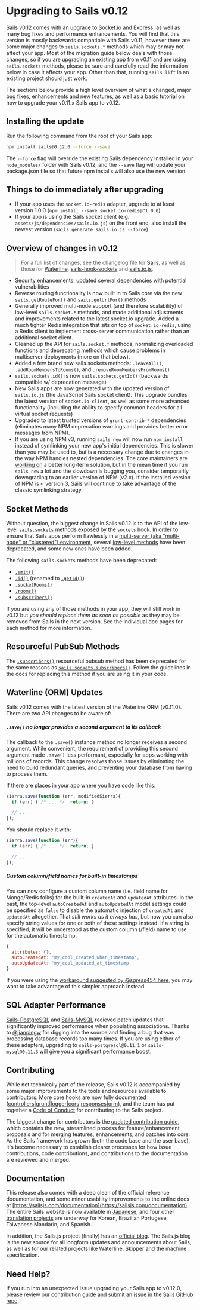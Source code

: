 # Upgrading to Sails v0.12

Sails v0.12 comes with an upgrade to Socket.io and Express, as well as many bug fixes and performance enhancements. You will find that this version is mostly backwards compatible with Sails v0.11, however there are some major changes to `sails.sockets.*` methods which may or may not affect your app. Most of the migration guide below deals with those changes, so if you are upgrading an existing app from v0.11 and are using `sails.sockets` methods, please be sure and carefully read the information below in case it affects your app.  Other than that, running `sails lift` in an existing project should just work.

The sections below provide a high level overview of what's changed, major bug fixes, enhancements and new features, as well as a basic tutorial on how to upgrade your v0.11.x Sails app to v0.12.

## Installing the update

Run the following command from the root of your Sails app:

```bash
npm install sails@0.12.0 --force --save
```

The `--force` flag will override the existing Sails dependency installed in your `node_modules/` folder with Sails v0.12, and the `--save` flag will update your package.json file so that future npm installs will also use the new version.


## Things to do immediately after upgrading

 + If your app uses the `socket.io-redis` adapter, upgrade to at least version 1.0.0 (`npm install --save socket.io-redis@^1.0.0`).
 + If your app is using the Sails socket client (e.g. `assets/js/dependencies/sails.io.js`) on the front end, also install the newest version (`sails generate sails.io.js --force`)


## Overview of changes in v0.12

> For a full list of changes, see the changelog file for [Sails](https://github.com/balderdashy/sails/blob/master/CHANGELOG.md), as well as those for [Waterline](https://github.com/balderdashy/waterline/blob/master/CHANGELOG.md), [sails-hook-sockets](https://github.com/balderdashy/sails-hook-sockets/blob/master/CHANGELOG.md) and [sails.io.js](https://github.com/balderdashy/sails.io.js/blob/master/CHANGELOG.md).

 + Security enhancements: updated several dependencies with potential vulnerabilities
 + Reverse routing functionality is now built in to Sails core via the new [`sails.getRouteFor()`](https://sailsjs.com/documentation/reference/application/sails-get-route-for) and [`sails.getUrlFor()`](https://sailsjs.com/documentation/reference/application/sails-get-url-for) methods
+ Generally improved multi-node support (and therefore scalability) of low-level `sails.socket.*` methods, and made additional adjustments and improvements related to the latest socket.io upgrade.  Added a much tighter Redis integration that sits on top of `socket.io-redis`, using a Redis client to implement cross-server communication rather than an additional socket client.
+ Cleaned up the API for `sails.socket.*` methods, normalizing overloaded functions and deprecating methods which cause problems in multiserver deployments (more on that below).
+ Added a few brand new sails.sockets methods: `.leaveAll()`, `.addRoomMembersToRooms()`, and `.removeRoomMembersFromRooms()`
+ `sails.sockets.id()` is now `sails.sockets.getId()` (backwards compatible w/ deprecation message)
+ New Sails apps are now generated with the updated version of `sails.io.js` (the JavaScript Sails socket client).  This upgrade bundles the latest version of `socket.io-client`, as well as some more advanced functionality (including the ability to specify common headers for all virtual socket requests)
+ Upgraded to latest trusted versions of `grunt-contrib-*` dependencies (eliminates many NPM deprecation warnings and provides better error messages from NPM).
+ If you are using NPM v3, running `sails new` will now run `npm install` instead of symlinking your new app's initial dependencies.  This is slower than you may be used to, but is a necessary change due to changes in the way NPM handles nested dependencies.  The core maintainers are [working on](https://github.com/npm/npm/issues/10013#issuecomment-178238596) a better long-term solution, but in the mean time if you run `sails new` a lot and the slowdown is bugging you, consider temporarily downgrading to an earlier version of NPM (v2.x).  If the installed version of NPM is < version 3, Sails will continue to take advantage of the classic symlinking strategy.


## Socket Methods

Without question, the biggest change in Sails v0.12 is to the API of the low-level `sails.sockets` methods exposed by the `sockets` hook.  In order to ensure that Sails apps perform flawlessly in a [multi-server (aka "multi-node" or "clustered") environment](https://sailsjs.com/documentation/concepts/realtime/multi-server-environments), several [low-level methods](https://sailsjs.com/documentation/reference/web-sockets/sails-sockets) have been deprecated, and some new ones have been added.

The following `sails.sockets` methods have been deprecated:

 + [`.emit()`](https://0.12.sailsjs.com/documentation/reference/web-sockets/sails-sockets/sails-sockets-emit)
 + [`.id()`](https://0.12.sailsjs.com/documentation/reference/web-sockets/sails-sockets/sails-sockets-id) (renamed to [`.getId()`](https://sailsjs.com/documentation/reference/web-sockets/sails-sockets/get-id))
 + [`.socketRooms()`](https://0.12.sailsjs.com/documentation/reference/web-sockets/sails-sockets/sails-sockets-socket-rooms)
 + [`.rooms()`](https://0.12.sailsjs.com/documentation/reference/web-sockets/sails-sockets/sails-sockets-rooms)
 + [`.subscribers()`](https://0.12.sailsjs.com/documentation/reference/web-sockets/sails-sockets/sails-sockets-subscribers)

If you are using any of those methods in your app, they will still work in v0.12 but _you should replace them as soon as possible_ as they may be removed from Sails in the next version.  See the individual doc pages for each method for more information.

## Resourceful PubSub Methods

The [`.subscribers()`](https://sailsjs.com/documentation/reference/web-sockets/resourceful-pub-sub/subscribers) resourceful pubsub method has been deprecated for the same reasons as [`sails.sockets.subscribers()`](https://sailsjs.com/documentation/reference/web-sockets/sails-sockets/sails-sockets-subscribers).  Follow the guidelines in the docs for replacing this method if you are using it in your code.


## Waterline (ORM) Updates

Sails v0.12 comes with the latest version of the Waterline ORM (v0.11.0).  There are two API changes to be aware of:

##### `.save()` no longer provides a second argument to its callback

The callback to the `.save()` instance method no longer receives a second argument.  While convenient, the requirement of providing this second argument made `.save()` less performant, especially for apps working with millions of records.  This change resolves those issues by eliminating the need to build redundant queries, and preventing your database from having to process them.

If there are places in your app where you have code like this:
```javascript
sierra.save(function (err, modifiedSierra){
  if (err) { /* ... */  return; }

  // ...
});
```

You should replace it with:
```javascript
sierra.save(function (err){
  if (err) { /* ... */  return; }

  // ...
});
```



##### Custom column/field names for built-in timestamps

You can now configure a custom column name (i.e. field name for Mongo/Redis folks) for the built-in `createdAt` and `updatedAt` attributes.  In the past, the top-level `autoCreatedAt` and `autoUpdatedAt` model settings could be specified as `false` to disable the automatic injection of `createdAt` and `updatedAt` altogether.  That _still works as it always has_, but now you can also specify string values for one or both of these settings instead.  If a string is specified, it will be understood as the custom column (/field) name to use for the automatic timestamp.

```javascript
{
  attributes: {},
  autoCreatedAt: 'my_cool_created_when_timestamp',
  autoUpdatedAt: 'my_cool_updated_at_timestamp'
}
```

If you were using the [workaround suggested by @sgress454 here](http://stackoverflow.com/a/24562385/486547), you may want to take advantage of this simpler approach instead.



## SQL Adapter Performance

[Sails-PostgreSQL](https://github.com/balderdashy/sails-postgresql) and [Sails-MySQL](https://github.com/balderdashy/sails-mysql) recieved patch updates that significantly improved performance when populating associations. Thanks to [@jianpingw](https://github.com/jianpingw) for digging into the source and finding a bug that was processing database records too many times. If you are using either of these adapters, upgrading to `sails-postgresql@0.11.1` or `sails-mysql@0.11.3` will give you a significant performance boost.


## Contributing

While not technically part of the release, Sails v0.12 is accompanied by some major improvements to the tools and resources available to contributors.  More core hooks are now fully documented ([controllers](https://github.com/balderdashy/sails/tree/master/lib/hooks/controllers)|[grunt](https://github.com/balderdashy/sails/tree/master/lib/hooks/grunt)|[logger](https://github.com/balderdashy/sails/tree/master/lib/hooks/logger)|[cors](https://github.com/balderdashy/sails/tree/master/lib/hooks/cors)|[responses](https://github.com/balderdashy/sails/tree/master/lib/hooks/responses)|[orm](https://github.com/balderdashy/sails/tree/master/lib/hooks/orm)), and the team has put together a [Code of Conduct](https://github.com/balderdashy/sails/blob/master/CODE-OF-CONDUCT.md) for contributing to the Sails project.

The biggest change for contributors is the [updated contribution guide](https://github.com/balderdashy/sails/blob/master/CONTRIBUTING.md), which contains the new, streamlined process for feature/enhancement proposals and for merging features, enhancements, and patches into core.  As the Sails framework has grown (both the code base and the user base), it's become necessary to establish clearer processes for how issue contributions, code contributions, and contributions to the documentation are reviewed and merged.


## Documentation

This release also comes with a deep clean of the official reference documentation, and some minor usability improvements to the online docs at [https://sailsjs.com/documentation](https://sailsjs.com/documentation). The entire Sails website is now available in [Japanese](http://sailsjs.jp/), and four other [translation projects](https://github.com/balderdashy/sails/tree/master/docs#in-other-languages) are underway for Korean, Brazilian Portugese, Taiwanese Mandarin, and Spanish.

In addition, the Sails.js project (finally) has an [official blog](http://blog.sailsjs.com).  The Sails.js blog is the new source for all longform updates and announcements about Sails, as well as for our related projects like Waterline, Skipper and the machine specification.



## Need Help?

If you run into an unexpected issue upgrading your Sails app to v0.12.0, please review our contribution guide and [submit an issue in the Sails GitHub repo](https://github.com/balderdashy/sails/blob/master/CONTRIBUTING.md).


<docmeta name="displayName" value="0.12 Migration Guide">
<docmeta name="version" value="0.12.0">
